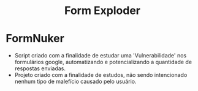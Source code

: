 <h1 align="center">Form Exploder</h1>

# FormNuker
- Script criado com a finalidade de estudar uma 'Vulnerabilidade' nos formulários google, automatizando e potencializando a quantidade de respostas enviadas.
- Projeto criado com a finalidade de estudos, não sendo intencionado nenhum tipo de malefício causado pelo usuário.